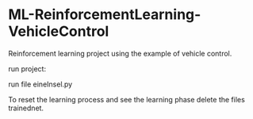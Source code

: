 # ML-ReinforcementLearning-VehicleControl
Reinforcement learning project using the example of vehicle control.


run project:

run file eineInsel.py

To reset the learning process and see the learning phase delete the files trainednet.
